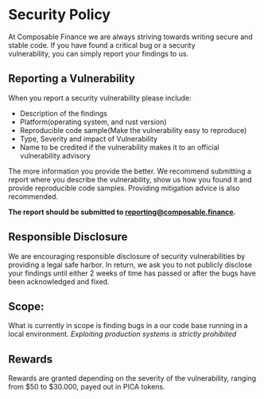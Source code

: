 # Security Policy

At Composable Finance we are always striving towards writing secure and stable code. If you have found a critical bug or a security  
vulnerability, you can simply report your findings to us.  


## Reporting a Vulnerability
When you report a security vulnerability please include:
*  Description of the findings   
*  Platform(operating system,  and rust version)   
*  Reproducible code sample(Make the vulnerability easy to reproduce)   
*  Type, Severity and impact of Vulnerability   
*  Name to be credited if the vulnerability makes it to an official vulnerability advisory   

The more information you provide the better. We recommend submitting a report where you describe the vulnerability, show us how you found it and provide reproducible code samples.
Providing mitigation advice is also recommended.

**The report should be submitted to reporting@composable.finance.**
 

## Responsible Disclosure   
We are encouraging responsible disclosure of security vulnerabilities by providing a legal safe harbor.
In return, we ask you to not publicly disclose your findings until either 2 weeks of time has passed or after the bugs have been acknowledged and fixed.


## Scope:   
What is currently in scope is finding bugs in a our code base running in a local environment.
*Exploiting production systems is strictly prohibited*    


## Rewards   
Rewards are granted depending on the severity of the vulnerability, ranging from $50 to $30.000, payed out in PICA tokens. 
